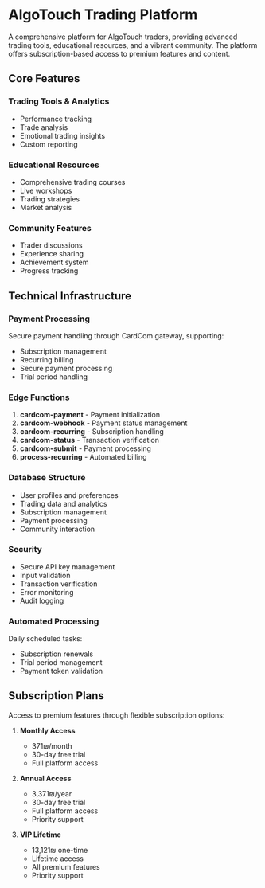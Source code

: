 
# AlgoTouch Trading Platform

A comprehensive platform for AlgoTouch traders, providing advanced trading tools, educational resources, and a vibrant community. The platform offers subscription-based access to premium features and content.

## Core Features

### Trading Tools & Analytics
- Performance tracking
- Trade analysis
- Emotional trading insights
- Custom reporting

### Educational Resources
- Comprehensive trading courses
- Live workshops
- Trading strategies
- Market analysis

### Community Features
- Trader discussions
- Experience sharing
- Achievement system
- Progress tracking

## Technical Infrastructure

### Payment Processing
Secure payment handling through CardCom gateway, supporting:
- Subscription management
- Recurring billing
- Secure payment processing
- Trial period handling

### Edge Functions
1. **cardcom-payment** - Payment initialization
2. **cardcom-webhook** - Payment status management
3. **cardcom-recurring** - Subscription handling
4. **cardcom-status** - Transaction verification
5. **cardcom-submit** - Payment processing
6. **process-recurring** - Automated billing

### Database Structure
- User profiles and preferences
- Trading data and analytics
- Subscription management
- Payment processing
- Community interaction

### Security
- Secure API key management
- Input validation
- Transaction verification
- Error monitoring
- Audit logging

### Automated Processing
Daily scheduled tasks:
- Subscription renewals
- Trial period management
- Payment token validation

## Subscription Plans

Access to premium features through flexible subscription options:

1. **Monthly Access**
   - 371₪/month
   - 30-day free trial
   - Full platform access

2. **Annual Access**
   - 3,371₪/year
   - 30-day free trial
   - Full platform access
   - Priority support

3. **VIP Lifetime**
   - 13,121₪ one-time
   - Lifetime access
   - All premium features
   - Priority support
